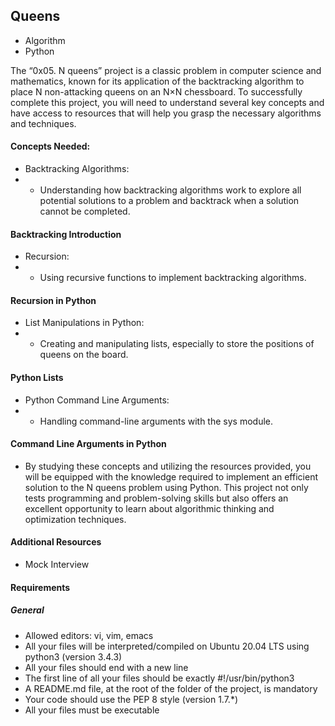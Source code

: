 ## Queens
- Algorithm
- Python

The “0x05. N queens” project is a classic problem in computer science and mathematics, known for its application of the backtracking algorithm to place N non-attacking queens on an N×N chessboard. To successfully complete this project, you will need to understand several key concepts and have access to resources that will help you grasp the necessary algorithms and techniques.

#### Concepts Needed:
- Backtracking Algorithms:
- - Understanding how backtracking algorithms work to explore all potential solutions to a problem and backtrack when a solution cannot be completed.

#### Backtracking Introduction
- Recursion:
- - Using recursive functions to implement backtracking algorithms.

#### Recursion in Python
- List Manipulations in Python:
- - Creating and manipulating lists, especially to store the positions of queens on the board.

#### Python Lists
- Python Command Line Arguments:
- - Handling command-line arguments with the sys module.

#### Command Line Arguments in Python
- By studying these concepts and utilizing the resources provided, you will be equipped with the knowledge required to implement an efficient solution to the N queens problem using Python. This project not only tests programming and problem-solving skills but also offers an excellent opportunity to learn about algorithmic thinking and optimization techniques.

#### Additional Resources
- Mock Interview

#### Requirements
##### General
- Allowed editors: vi, vim, emacs
- All your files will be interpreted/compiled on Ubuntu 20.04 LTS using python3 (version 3.4.3)
- All your files should end with a new line
- The first line of all your files should be exactly #!/usr/bin/python3
- A README.md file, at the root of the folder of the project, is mandatory
- Your code should use the PEP 8 style (version 1.7.*)
- All your files must be executable
